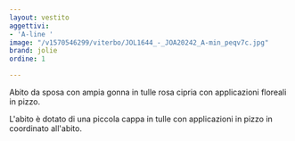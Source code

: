 ```yaml
---
layout: vestito
aggettivi:
- 'A-line '
image: "/v1570546299/viterbo/JOL1644_-_JOA20242_A-min_peqv7c.jpg"
brand: jolie
ordine: 1

---
```

Abito da sposa con ampia gonna in tulle rosa cipria con applicazioni floreali in pizzo.

L'abito è dotato di una piccola cappa in tulle con applicazioni in pizzo in coordinato all'abito.